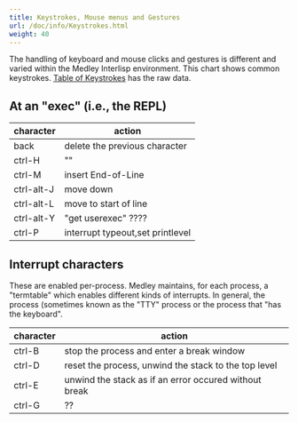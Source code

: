 ```yaml
---
title: Keystrokes, Mouse menus and Gestures
url: /doc/info/Keystrokes.html
weight: 40
---
```

The handling of keyboard and mouse clicks and gestures is different and varied within the Medley Interlisp environment. This chart shows common keystrokes.
[Table of Keystrokes](https://docs.google.com/spreadsheets/d/1FOkrr62TtEhhY49m9U0T_6bvqSGRQt9fBRtMDw0YKtY/edit?usp=sharing) has the raw data.


## At an "exec" (i.e., the REPL)

|character |action                          |
|----------|--------------------------------|
|back      |delete the previous character   |
|ctrl-H    |  ""                            |
|ctrl-M    |insert End-of-Line              |
|ctrl-alt-J|move down                       |
|ctrl-alt-L|move to start of line           |
|ctrl-alt-Y|"get userexec" ????             |
|ctrl-P    |interrupt typeout,set printlevel|


## Interrupt characters

These are enabled per-process. Medley maintains, for each process, a "termtable" which enables different kinds of interrupts. In general, the process (sometimes known as the "TTY" process or the process that "has the keyboard". 

|character|action                                                |
|---------|-----------------------------------------             |
|ctrl-B   |stop the process and enter a break window             |
|ctrl-D   | reset the process, unwind the stack to the top level |
|ctrl-E   | unwind the stack as if an error occured without break|
|ctrl-G   | ?? |


